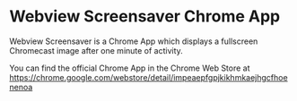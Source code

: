 Webview Screensaver Chrome App
==============================

Webview Screensaver is a Chrome App which displays a fullscreen Chromecast image after one minute of activity.

You can find the official Chrome App in the Chrome Web Store at https://chrome.google.com/webstore/detail/impeaepfgpjkikhmkaejhgcfhoenenoa
